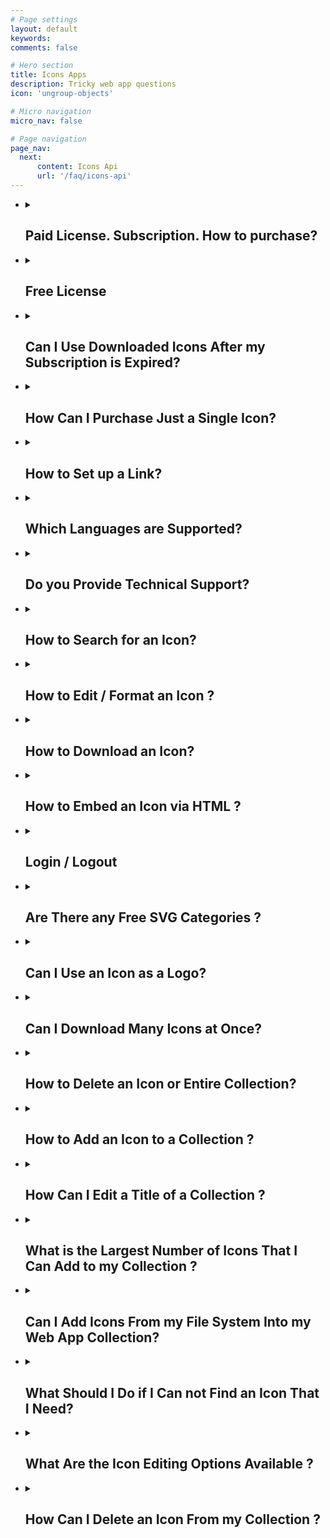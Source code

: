 ```yaml
---
# Page settings
layout: default
keywords:
comments: false

# Hero section
title: Icons Apps
description: Tricky web app questions
icon: 'ungroup-objects'

# Micro navigation
micro_nav: false

# Page navigation
page_nav:
  next:
      content: Icons Api
      url: '/faq/icons-api'
---
```


<ul> 
  
  <li>
 <details>
  <summary>
   <h2> Paid License. Subscription. How to purchase?</h2>
 </summary>
<p>Paying customers are eligible to download icons in PNG, SVG, EPS, and PDF file formats in any size up to 2048 pixels. Licensing is available in the form of subscriptions. Monthly and annual subscriptions are available. In case of monthly subscription, your account is charged once per month. In case of annual subscription, your account is charged once a year. You may cancel your subscription at any time. All materials downloaded while you are on subscription <b>stay yours for good</b>. You may continue to use them in current or future commercial projects. Few restrictions are applied. Please read more about <a href="https://icons8.com/download/Icons8_License.pdf" rel="nofollow">permitted and prohibited uses</a>.</p>
<p><a href="https://icons8.com/paid-license-99/#/" rel="nofollow">Monthly subscription would cost you 19.95$ and annual just 199.90$</a>.</p>
 </details> 
</li> 

<li>
 <details>
  <summary>
   <h2> Free License </h2>
 </summary>
<p>You are welcome to use icons apps for free. For personal or commercial use. However, it will require you to reference us somewhere in an appropriate (publicly accessible) place of your product. In most cases, it is enough to place a web link pointed to our website's main page or best of all, pointed directly to the icon you decided to use. Please note that the free icons can only be downloaded in PNG up to 100x100px. The <a href="https://icons8.com/icon/pack/free-icons/all" rel="nofollow">Popular Icons</a> and <a href="https://icons8.com/icon/pack/Logos/all" rel="nofollow">Logos</a> are free in all formats, including SVG.</p>
 </details> 
 </li>
 
 <li>
 <details>
  <summary>
   <h2>Can I Use Downloaded Icons After my Subscription is Expired?</h2>
 </summary>
<p>Paying customers are eligible to download icons in PNG, SVG, EPS, and PDF file formats in any size up to 2048 pixels. Licensing is available in the form of subscriptions. Monthly and annual subscriptions are available. In case of monthly subscription, your account is charged once per month. In case of annual subscription, your account is charged once a year. You may cancel your subscription at any time. All materials downloaded while you are on subscription <b>stay yours for good</b>. You may continue to use them in current or future commercial projects. Few restrictions are applied. Please read more about <a href="https://icons8.com/download/Icons8_License.pdf" rel="nofollow">permitted and prohibited uses</a>.</p>
<p><a href="https://icons8.com/paid-license-99/#/" rel="nofollow">Monthly subscription would cost you 19.95$ and annual just 199.90$</a>.</p>
 </details>
  
</li>
 <li>
 <details>
  <summary>
   <h2>How Can I Purchase Just a Single Icon?</h2>
 </summary>
<p>Unfortunately, we do not have such an option at the moment. The best solution would be to purchase a subscription for a month. Then download as many icons as you need. And eventually, cancel the subscription. You honestly may cancel your subscription at any time, no hidden costs, no tricks, no stuff like that. After your subscription is canceled you may continue to use your icons in current or future commercial projects. These icons stay yours for good. Though, there are few restrictions applied: <a href="https://icons8.com/download/Icons8_License.pdf" rel="nofollow">https://icons8.com/download/Icons8_License.pdf</a></p>
 </details>
</li>

<li>
 <details>
  <summary>
   <h2> How to Set up a Link? </h2>
 </summary>
<p>Below is the list of suggested places where you may set up a link:</p>
<ul>
<li>Websites - we require linking from all pages where the icons are used. Please put the link in the footer if the icons are used on each page. A nice example:</li>
</ul>
<p><a target="_blank" rel="noopener noreferrer" href="https://camo.githubusercontent.com/20840aae5067c9f6b983a0b3a82e61d2ea6bd578/68747470733a2f2f73746f726167652e63726973702e636861742f75736572732f68656c706465736b2f776562736974652f30333837636332322d333365392d343465382d383236662d6335633138643331666338312f31353633356532302d386330322d343164302d396239382d6461336461393563663831622e706e67"><img src="https://camo.githubusercontent.com/20840aae5067c9f6b983a0b3a82e61d2ea6bd578/68747470733a2f2f73746f726167652e63726973702e636861742f75736572732f68656c706465736b2f776562736974652f30333837636332322d333365392d343465382d383236662d6335633138643331666338312f31353633356532302d386330322d343164302d396239382d6461336461393563663831622e706e67" alt="" data-canonical-src="https://storage.crisp.chat/users/helpdesk/website/0387cc22-33e9-44e8-826f-c5c18d31fc81/15635e20-8c02-41d0-9b98-da3da95cf81b.png" style="max-width:100%;"></a></p>
<ul>
<li>Desktop software - please put the link in the About dialog</li>
<li>Mobile apps - please put the link in the About dialog and acknowledgment on
the AppStore/Google Play page. If the application doesn’t have an
About section, please reference <a href="https://icons8.com/" rel="nofollow">Icons8</a> on the app page</li>
<li>Chrome App - please add the link to the description in the Chrome Web Store and (if it doesn't break your layout) somewhere in Settings</li>
<li>WordPress plugin - please link on the Settings page of the plugin and the
plugin page</li>
<li>PDF, Excel, Word, any other document and also eBooks
and printed editions - you can put the link anywhere in the document</li>
<li>PC game - please put the link in the Credits section. And we would
love to have a copy of the game, thank you :-)</li>
<li>YouTube - please put the link in the description box</li>
<li>eBay page - you can put the link in the footer</li>
<li>Social network - please place the link in some of your posts</li>
<li>T-shirts, mugs, umbrellas etc. - put the link in some noticeable location of the product</li>
</ul>
 </details> 
</li> 

<li>
 <details>
  <summary>
   <h2> Which Languages are Supported? </h2>
 </summary>
<p>We support the following languages:</p>
<ul>
<li>Chinese</li>
<li>English</li>
<li>French</li>
<li>Deutsch</li>
<li>Italian</li>
<li>Japanese</li>
<li>Portuguese</li>
<li>Russian</li>
<li>Spanish</li>
</ul>
 <br>
Click on the "country flag" button and choose the language you prefer:
 <p align="center">
   <a target="_blank" rel="noopener noreferrer" href="https://github.com/visualpharm/icons-docs/blob/master/docs/Images/Icons/internalization_1.png"><img src="https://github.com/visualpharm/icons-docs/raw/master/docs/Images/Icons/internalization_1.png" style="max-width:100%;"></a>
 </p>
 </details> 
</li> 

<li>
 <details>
  <summary>
   <h2> Do you Provide Technical Support? </h2>
 </summary>
<p>In case you have any question, issue or concern, no matter are you a paying or a free customer you are the most welcome to contact our friendly support team. We are completely customer service oriented, what means we are oriented on helping to people! It is that simple! Just try us out!</p>
 <p align="center">
   <a target="_blank" rel="noopener noreferrer" href="https://github.com/visualpharm/icons-docs/blob/master/docs/Images/Icons/tech_support_2.png"><img src="https://github.com/visualpharm/icons-docs/raw/master/docs/Images/Icons/tech_support_2.png" style="max-width:100%;"></a>
 </p>
 </details> 
</li> 

<li>
 <details>
  <summary>
   <h2> How to Search for an Icon? </h2>
 </summary>
<p>Enter a search query in the search bar and press enter key/search button. The most relevant icons set shows up. You may quickly vary icons styles, by selecting a style from the drop-down menu. Toggle switch button on the top right of the screen to switch between plain icons view and the icons view with titles:</p>
<p align="center">
  <a target="_blank" rel="noopener noreferrer" href="https://github.com/visualpharm/icons-docs/blob/master/docs/Images/Icons/search_with_query_3.png"><img src="https://github.com/visualpharm/icons-docs/raw/master/docs/Images/Icons/search_with_query_3.png" style="max-width:100%;"></a>
</p> 
  <br>
<p>You may browse through categorized sets of icons listed on the left pane of the app. Various styles can be further applied. Note that sets of icons available for free in SVG are highlighted with <b>"Free SVG"</b> label:</p>
   <p align="center">
   <a target="_blank" rel="noopener noreferrer" href="https://github.com/visualpharm/icons-docs/blob/master/docs/Images/Icons/search_by_categories_and_Styles.png"><img src="https://github.com/visualpharm/icons-docs/raw/master/docs/Images/Icons/search_by_categories_and_Styles.png" style="max-width:100%;"></a>
   </p>
  <br>
<p>Quickly try out various styles by selecting a style from the drop-down menu:</p>
  <p align="center">
   <a target="_blank" rel="noopener noreferrer" href="https://github.com/visualpharm/icons-docs/blob/master/docs/Images/Icons/quick_change_of_styles.png"><img src="https://github.com/visualpharm/icons-docs/raw/master/docs/Images/Icons/quick_change_of_styles.png" style="max-width:100%;"></a>
 </p>
 </details> 
</li> 

<li>
 <details>
  <summary>
   <h2> How to Edit / Format an Icon ? </h2>
 </summary>
<p>Editing and formatting tools show up whenever an icon from the list is clicked:</p>
  <p align="center">
   <a target="_blank" rel="noopener noreferrer" href="https://github.com/visualpharm/icons-docs/blob/master/docs/Images/Icons/editor_main_2.png"><img src="https://github.com/visualpharm/icons-docs/raw/master/docs/Images/Icons/editor_main_2.png" style="max-width:100%;"></a>
 </p>
  <br>
A group of styles options is displayed within the editor pane. They are the styles applicable to the selected icon. You may quickly change the style of the icon just by clicking on the style of your choice.
 <p align="center">
   <a target="_blank" rel="noopener noreferrer" href="https://github.com/visualpharm/icons-docs/blob/master/docs/Images/Icons/editor_main_4_style.png"><img src="https://github.com/visualpharm/icons-docs/raw/master/docs/Images/Icons/editor_main_4_style.png" style="max-width:100%;"></a>
 </p>
  <br>
  The editing tools are located on the most left pane of the editor. They are:
<ul>
<li>Recolor</li>
<li>Overlay</li>
<li>Text</li>
<li>No efects</li>
<li>Stroke</li>
<li>Padding</li>
<li>Background</li>
<li>Circle</li>
<li>Square</li>
</ul>
 </details> 
</li> 

<li>
 <details>
  <summary>
   <h2> How to Download an Icon? </h2>
 </summary>
<p>Icon downloading feature is available from the main icon editor pane. Click on the download button to open the download window:</p>
 <p align="center">
   <a target="_blank" rel="noopener noreferrer" href="https://github.com/visualpharm/icons-docs/blob/master/docs/Images/Icons/editor_main_start_download.png"><img src="https://github.com/visualpharm/icons-docs/raw/master/docs/Images/Icons/editor_main_start_download.png" style="max-width:100%;"></a>
 </p>   
 <br>
<p>The following window comes up:</p>
 <p align="center">
   <a target="_blank" rel="noopener noreferrer" href="https://github.com/visualpharm/icons-docs/blob/master/docs/Images/Icons/download_multiple_edit_2.png"><img src="https://github.com/visualpharm/icons-docs/raw/master/docs/Images/Icons/download_multiple_edit_2.png" style="max-width:100%;"></a>
 </p>
 <br>
<p>Paying customers are eligible to download icons in PNG, SVG, EPS, and PDF file formats in any size up to 2048 pixels. Free customers are allowed to download icons in PNG up to 100x100px. The <a href="https://icons8.com/icon/pack/free-icons/all" rel="nofollow">Popular Icons</a> and <a href="https://icons8.com/icon/pack/Logos/all" rel="nofollow">Logos</a> are free in all formats, including SVG.</p>
 <p align="center">
   <a target="_blank" rel="noopener noreferrer" href="https://github.com/visualpharm/icons-docs/blob/master/docs/Images/Icons/free_user_download.png"><img src="https://github.com/visualpharm/icons-docs/raw/master/docs/Images/Icons/free_user_download.png" style="max-width:100%;"></a>
 </p>
<br>
<p>The icon download pane displays a pixel-perfect size for the selected icon. You can multiply this platform specific size by various factors like 1x, 2x, 3x and so forth. This way you get sharp PNG icons in multiple sizes. You may choose one of the predefined sizes or specify your custom size.</p>
<p>There is an option to download selected icon in multiple sizes at once as a zip file. To achieve this, you have to choose the desired sizes with <b>ctrl</b>, or <b>cmd</b> key pressed and click on the download button.</p>
  <p align="center">
   <a target="_blank" rel="noopener noreferrer" href="https://github.com/visualpharm/icons-docs/blob/master/docs/Images/Icons/download_multiple_edit_1.jpg"><img src="https://github.com/visualpharm/icons-docs/raw/master/docs/Images/Icons/download_multiple_edit_1.jpg" style="max-width:100%;"></a>
 </p> 
 <br>
<p>To download a collection you have to select it in the list of collections and click on download button.  From the download screen you have several output options for your collection. These output options are:</p>
<ul>
<li>PNG - download collection as a set of <b>PNG</b> icons</li>
<li>FONT - generate <b>font</b> from the collection and download it</li>
<li>SVG - download <b>SVG sprite</b> or ZIP with <b>individual SVG's</b></li>
<li>EPS - download collection icons in <b>EPS</b> format</li>
<li>PDF - download collection icons in <b>PDF</b> format</li>
</ul>
 <p align="center">
   <a target="_blank" rel="noopener noreferrer" href="https://github.com/visualpharm/icons-docs/blob/master/docs/Images/Icons/download_collection.png"><img src="https://github.com/visualpharm/icons-docs/raw/master/docs/Images/Icons/download_collection.png" style="max-width:100%;"></a>
 </p>
 </details> 
</li> 

<li>
 <details>
  <summary>
   <h2> How to Embed an Icon via HTML ? </h2>
 </summary> 
<p>We have alternative options to icons download. With these options, you get the icons right into your app of any scale via <b>HTML</b>. To get started click on the <b>HTML</b> button from the editor screen:</p>
 <p align="center">
   <a target="_blank" rel="noopener noreferrer" href="https://github.com/visualpharm/icons-docs/blob/master/docs/Images/Icons/editor_main_start_html_1.png"><img src="https://github.com/visualpharm/icons-docs/raw/master/docs/Images/Icons/editor_main_start_html_1.png" style="max-width:100%;"></a>
 </p>
<br> 
A window with HTML options will come up. With the first option it takes just a line of code to insert an icon in SVG or PNG format directly from <b>CDN</b> to your application of any scale:
 <p align="center">
   <a target="_blank" rel="noopener noreferrer" href="https://github.com/visualpharm/icons-docs/blob/master/docs/Images/Icons/html_cdn_2.png"><img src="https://github.com/visualpharm/icons-docs/raw/master/docs/Images/Icons/html_cdn_2.png" style="max-width:100%;"></a>
 </p>
 <br> 
 Another option is to get your images encoded to <b>base64</b>:
  <p align="center">
   <a target="_blank" rel="noopener noreferrer" href="https://github.com/visualpharm/icons-docs/blob/master/docs/Images/Icons/htm_base64_1.png"><img src="https://github.com/visualpharm/icons-docs/raw/master/docs/Images/Icons/htm_base64_1.png" style="max-width:100%;"></a>
 </p>
 <br> 
 Inline <b>SVG</b> option:
  <p align="center">
   <a target="_blank" rel="noopener noreferrer" href="https://github.com/visualpharm/icons-docs/blob/master/docs/Images/Icons/html_inline.png"><img src="https://github.com/visualpharm/icons-docs/raw/master/docs/Images/Icons/html_inline.png" style="max-width:100%;"></a>
 </p>
 <br>
 Html SVG <b>img tag</b> option:
 <p align="center">
   <a target="_blank" rel="noopener noreferrer" href="https://github.com/visualpharm/icons-docs/blob/master/docs/Images/Icons/html_img_tag.png"><img src="https://github.com/visualpharm/icons-docs/raw/master/docs/Images/Icons/html_img_tag.png" style="max-width:100%;"></a>
 </p>
 <br>
 Html SVG <b>background</b> option:
 <p align="center">
   <a target="_blank" rel="noopener noreferrer" href="https://github.com/visualpharm/icons-docs/blob/master/docs/Images/Icons/html_background_2.png"><img src="https://github.com/visualpharm/icons-docs/raw/master/docs/Images/Icons/html_background_2.png" style="max-width:100%;"></a>
 </p>
 </details> 
</li> 

<li>
 <details>
  <summary>
   <h2> Login / Logout </h2>
 </summary>
<p>Once you've got an Icons8 account, you’ll be able to login into any of our product including our web app.</p>
 <p align="center">
   <a target="_blank" rel="noopener noreferrer" href="https://github.com/visualpharm/icons-docs/blob/master/docs/Images/Icons/login_logout_2.png"><img src="https://github.com/visualpharm/icons-docs/raw/master/docs/Images/Icons/login_logout_2.png" style="max-width:100%;"></a>
 </p>
 </details> 
</li> 

<li>
 <details>
  <summary>
   <h2> Are There any Free SVG Categories ? </h2>
 </summary>
<p>The free SVGs are available in these three categories:</p>
<ul>
<li><a href="https://icons8.com/icon/pack/free-icons/all" rel="nofollow">https://icons8.com/icon/pack/free-icons/all</a></li>
<li><a href="https://icons8.com/icon/pack/characters/all" rel="nofollow">https://icons8.com/icon/pack/characters/all</a></li>
<li><a href="https://icons8.com/icon/pack/logos/all" rel="nofollow">https://icons8.com/icon/pack/logos/all</a></li>
</ul>
<p>Free icon sets for websites and UX design:</p>
<ul>
<li><a href="https://icons8.com/free-icons" rel="nofollow">https://icons8.com/free-icons</a> (some of them have free vector icons in SVG)</li>
</ul>
<p>Characters and logos don’t require linking. Everything else does!</p>
<p>Note that sets of icons available for free in SVG are highlighted with <b>"Free SVG"</b> label:</p>
   <p align="center">
   <a target="_blank" rel="noopener noreferrer" href="https://github.com/visualpharm/icons-docs/blob/master/docs/Images/Icons/search_by_categories_and_Styles.png"><img src="https://github.com/visualpharm/icons-docs/raw/master/docs/Images/Icons/search_by_categories_and_Styles.png" style="max-width:100%;"></a>
   </p>
 </details> 
</li> 

<li>
 <details>
  <summary>
   <h2> Can I Use an Icon as a Logo? </h2>
 </summary>
<p>No problem, if you are using it for free please put a link to us somewhere in your project. If you want to edit it, please buy a license. Also, paid usage doesn't require linking us.</p>
 </details> 
</li> 

<li>
 <details>
  <summary>
   <h2> Can I Download Many Icons at Once? </h2>
 </summary>
<p>Yes, you can use collections for that.</p>
<p>Collections provide you the functionality to gather a set of icons. For example, you can create:</p>
<ul>
<li>a collection of icons in a specific size or color (available for all users)</li>
<li>a collection for creating a font or SVG set (for paid users)</li>
</ul>
<br>
To download a collection you have to select it in the list of collections and click on download button.  From the download screen you have several output options for your collection. These output options are:
<ul>
<li>PNG - download collection as a set of <b>PNG</b> icons</li>
<li>FONT - generate <b>font</b> from the collection and download it</li>
<li>SVG - download <b>SVG sprite</b> or ZIP with <b>individual SVG's</b></li>
<li>EPS - download collection icons in <b>EPS</b> format</li>
<li>PDF - download collection icons in <b>PDF</b> format</li>
</ul>
 <p align="center">
   <a target="_blank" rel="noopener noreferrer" href="https://github.com/visualpharm/icons-docs/blob/master/docs/Images/Icons/download_collection.png"><img src="https://github.com/visualpharm/icons-docs/raw/master/docs/Images/Icons/download_collection.png" style="max-width:100%;"></a>
 </p>
 </details> 
</li> 

<li>
 <details>
  <summary>
   <h2> How to Delete an Icon or Entire Collection?  </h2>
 </summary>
<p>To delete an icon from a collection, hover the mouse cursor over the icon.  Click on the <b>"trash can"</b> button that will come up. A dialog will further guide you to confirm and proceed with the deletion:</p>
 <p align="center">
   <a target="_blank" rel="noopener noreferrer" href="https://github.com/visualpharm/icons-docs/blob/master/docs/Images/Icons/delete_item_from_collection.png"><img src="https://github.com/visualpharm/icons-docs/raw/master/docs/Images/Icons/delete_item_from_collection.png" style="max-width:100%;"></a>
 </p>
  <br>
<p>To delete the entire collection, hover the mouse cursor over the collection in the list of collections. Click on the <b>"trash can"</b> button:</p>
 <p align="center">
   <a target="_blank" rel="noopener noreferrer" href="https://github.com/visualpharm/icons-docs/blob/master/docs/Images/Icons/delete_entire_collection_with_trash_can.png"><img src="https://github.com/visualpharm/icons-docs/raw/master/docs/Images/Icons/delete_entire_collection_with_trash_can.png" style="max-width:100%;"></a>
 </p>
  <br>
<p>Another way to delete the entire collection or to change its title is to click on the <b>"more options"</b> button while you are within a given collection. A menu with two options will show up. The options are: <b>"edit title"</b> of the collection and <b>"delete"</b> the entire collection.</p>
   <p align="center">
   <a target="_blank" rel="noopener noreferrer" href="https://github.com/visualpharm/icons-docs/blob/master/docs/Images/Icons/edit_title_or_delete_entire_collection.png"><img src="https://github.com/visualpharm/icons-docs/raw/master/docs/Images/Icons/edit_title_or_delete_entire_collection.png" style="max-width:100%;"></a>
 </p>
 </details> 
</li> 

<li>
 <details>
  <summary>
   <h2> How to Add an Icon to a Collection ? </h2>
 </summary>
<p>Collections are the best way to organize the icons you like. Collections help you to group certain icons for further applications. You may create many collections with the 1000 icons limit per collection. An icon can be added to a collection by dragging and dropping it. Another way to add an icon to a collection is by pressing on a special label. This label is located in the upper right corner of the outer space surrounding each icon. The label becomes visible when the mouse cursor is hovering the icon.  Note that the red label states that the current icon is already added into your collection.</p>
 <p align="center">
   <a target="_blank" rel="noopener noreferrer" href="https://github.com/visualpharm/icons-docs/blob/master/docs/Images/Icons/add_icons_to_collection.png"><img src="https://github.com/visualpharm/icons-docs/raw/master/docs/Images/Icons/add_icons_to_collection.png" style="max-width:100%;"></a>
 </p>
 <br>
<p>You may drag and drop an <b>SVG</b> icon from the web app or your local file system right into your collection. Please note that only files in SVG format can be added to your collection.</p>
 <p align="center">
   <a target="_blank" rel="noopener noreferrer" href="https://github.com/visualpharm/icons-docs/blob/master/docs/Images/Icons/collections_drag_and_drop.png"><img src="https://github.com/visualpharm/icons-docs/raw/master/docs/Images/Icons/collections_drag_and_drop.png" style="max-width:100%;"></a>
 </p>
  <br>
<p>In addition to drag and drop feature, there are two more option exist to add a new icon to your collection. The first one is to click on <b>"add new"</b> button within your collection. This will launch the file manager. The manager will further guide you to select an SVG file from your local file system and add it to your collection:</p>
  <p align="center">
   <a target="_blank" rel="noopener noreferrer" href="https://github.com/visualpharm/icons-docs/blob/master/docs/Images/Icons/Collection_FileManager_2.png"><img src="https://github.com/visualpharm/icons-docs/raw/master/docs/Images/Icons/Collection_FileManager_2.png" style="max-width:100%;"></a>
 </p>
  <br>
<p>The last option to collect an icon is to click on the <b>"Collect"</b> button right in the icon editor:
</p><p align="center">
<a target="_blank" rel="noopener noreferrer" href="https://github.com/visualpharm/icons-docs/blob/master/docs/Images/Icons/editor_main_start_collect.png"><img src="https://github.com/visualpharm/icons-docs/raw/master/docs/Images/Icons/editor_main_start_collect.png" style="max-width:100%;"></a></p>
 <p></p> 
 </details> 
</li> 

<li>
 <details>
  <summary>
   <h2> How Can I Edit a Title of a Collection ? </h2>
 </summary>
 <br>
In order to edit a title of a collection click on the <b>"more options"</b> button while you are within a given collection. A menu with two options will show up. The options are: <b>"edit title"</b> of the collection and <b>"delete"</b> the entire collection.
   <p align="center">
   <a target="_blank" rel="noopener noreferrer" href="https://github.com/visualpharm/icons-docs/blob/master/docs/Images/Icons/edit_title_or_delete_entire_collection.png"><img src="https://github.com/visualpharm/icons-docs/raw/master/docs/Images/Icons/edit_title_or_delete_entire_collection.png" style="max-width:100%;"></a>
 </p>
 </details> 
</li> 

<li>
 <details>
  <summary>
   <h2> What is the Largest Number of Icons That I Can Add to my Collection ? </h2>
 </summary>
<p>You may create multiple collections with the 1000 icons limit per collection.</p>
 </details> 
</li> 

<li>
 <details>
  <summary>
   <h2> Can I Add Icons From my File System Into my Web App Collection? </h2>
 </summary>
<p>You may drag and drop an <b>SVG</b> icon from the web app or your local file system right into your collection. Please note that only files in SVG format can be added to your collection.</p>
 <p align="center">
   <a target="_blank" rel="noopener noreferrer" href="https://github.com/visualpharm/icons-docs/blob/master/docs/Images/Icons/collections_drag_and_drop.png"><img src="https://github.com/visualpharm/icons-docs/raw/master/docs/Images/Icons/collections_drag_and_drop.png" style="max-width:100%;"></a>
 </p>
 </details> 
</li> 

<li>
 <details>
  <summary>
   <h2> What Should I Do if I Can not Find an Icon That I Need? </h2>
 </summary>
<p>You may send us a <a href="https://icons8.com/request-icon/" rel="nofollow">request</a> to draw an icon you need. <a href="https://icons8.com/request-icon/free/hot" rel="nofollow">It’s completely free</a>. We try to do our the best to make our service comprehensive. However, we do prioritize the requests which have the highest demand. Be creative, ask your friends, relatives, and any community members to vote for your requested icon to put your request higher on the queue.</p>
<p>Alternatively, there is a paid fast option too, <a href="https://icons8.com/request-icon/custom/" rel="nofollow">$50 per icon, up to 20 icons a day</a>.</p>
 </details> 
</li> 

<li>
 <details>
  <summary>
   <h2> What Are the Icon Editing Options Available ? </h2>
 </summary>
<p>Editing and formatting tools show up whenever an icon from the list is clicked:</p>
  <p align="center">
   <a target="_blank" rel="noopener noreferrer" href="https://github.com/visualpharm/icons-docs/blob/master/docs/Images/Icons/editor_main_2.png"><img src="https://github.com/visualpharm/icons-docs/raw/master/docs/Images/Icons/editor_main_2.png" style="max-width:100%;"></a>
 </p>
  <br>
A group of styles options is displayed within the editor pane. They are the styles applicable to the selected icon. You may quickly change the style of the icon just by clicking on the style of your choice.
 <p align="center">
   <a target="_blank" rel="noopener noreferrer" href="https://github.com/visualpharm/icons-docs/blob/master/docs/Images/Icons/editor_main_4_style.png"><img src="https://github.com/visualpharm/icons-docs/raw/master/docs/Images/Icons/editor_main_4_style.png" style="max-width:100%;"></a>
 </p>
  <br>
  The editing tools are located on the most left pane of the editor. They are:
<ul>
<li>Recolor</li>
<li>Overlay</li>
<li>Text</li>
<li>No efects</li>
<li>Stroke</li>
<li>Padding</li>
<li>Background</li>
<li>Circle</li>
<li>Square</li>
</ul>
 </details> 
</li> 

<li>
 <details>
  <summary>
   <h2> How Can I Delete an Icon From my Collection ? </h2>
 </summary>
<p>To delete an icon from a collection, hover the mouse cursor over the icon.  Click on the <b>"trash can"</b> button that will come up. A dialog will further guide you to confirm and proceed with the deletion:</p>
 <p align="center">
   <a target="_blank" rel="noopener noreferrer" href="https://github.com/visualpharm/icons-docs/blob/master/docs/Images/Icons/delete_item_from_collection.png"><img src="https://github.com/visualpharm/icons-docs/raw/master/docs/Images/Icons/delete_item_from_collection.png" style="max-width:100%;"></a>
 </p>
 </details> 
</li> 

</ul>
